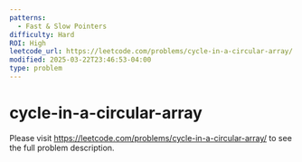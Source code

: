 ```yaml
---
patterns:
  - Fast & Slow Pointers
difficulty: Hard
ROI: High
leetcode_url: https://leetcode.com/problems/cycle-in-a-circular-array/
modified: 2025-03-22T23:46:53-04:00
type: problem
---
```


# cycle-in-a-circular-array

Please visit https://leetcode.com/problems/cycle-in-a-circular-array/ to see the full problem description.
